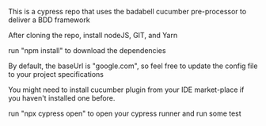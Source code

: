 This is a cypress repo that uses the badabell cucumber pre-processor to deliver a BDD framework

After cloning the repo, install nodeJS, GIT, and Yarn

run "npm install" to download the dependencies

By default, the baseUrl is "google.com", so feel free to update the config file
to your project specifications

You might need to install cucumber plugin from your IDE market-place if you haven't 
installed one before.

run "npx cypress open" to open your cypress runner and run some test


